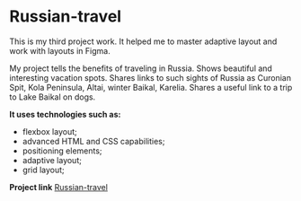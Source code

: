 # Russian-travel

This is my third project work. It helped me to master adaptive layout and work with layouts in Figma.

My project tells the benefits of traveling in Russia. Shows beautiful and interesting vacation spots. Shares links to such sights of Russia as Curonian Spit, Kola Peninsula, Altai, winter Baikal, Karelia. Shares a useful link to a trip to Lake Baikal on dogs.

**It uses technologies such as:**

- flexbox layout;
- advanced HTML and CSS capabilities;
- positioning elements;
- adaptive layout;
- grid layout;

**Project link**
[Russian-travel](https://ksenia-frants.github.io/russian-travel/)
